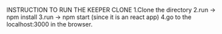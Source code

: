 INSTRUCTION TO RUN THE KEEPER CLONE
1.Clone the directory 
2.run -> npm install 
3.run -> npm start (since it is an react app) 
4.go to the localhost:3000 in the browser.

